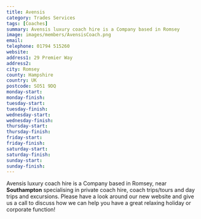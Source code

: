 ```yaml
---
title: Avensis
category: Trades Services
tags: [Coaches]
summary: Avensis luxury coach hire is a Company based in Romsey
image: images/members/AvensisCoach.png
email: 
telephone: 01794 515260
website: 
address1: 29 Premier Way
address2: 
city: Romsey
county: Hampshire
country: UK
postcode: SO51 9DQ
monday-start: 
monday-finish: 
tuesday-start: 
tuesday-finish: 
wednesday-start: 
wednesday-finish: 
thursday-start: 
thursday-finish: 
friday-start: 
friday-finish: 
saturday-start: 
saturday-finish: 
sunday-start: 
sunday-finish: 
---
```

Avensis luxury coach hire is a Company based in Romsey, near **Southampton** specialising in private coach hire, coach trips/tours and day trips and excursions. Please have a look around our new website and give us a call to discuss how we can help you have a great relaxing holiday or corporate function!


